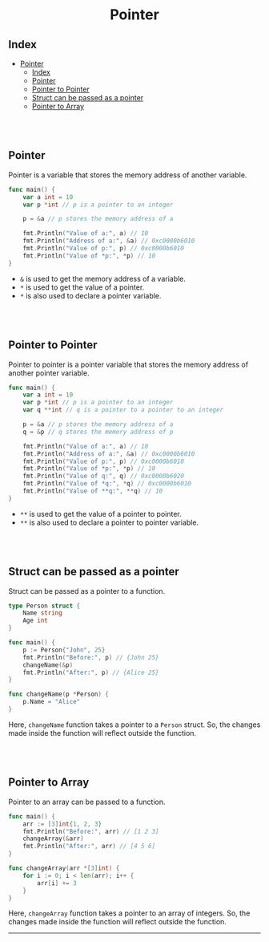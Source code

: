 # <div align='center'>Pointer</div>

## Index
- [Pointer](#pointer)
  - [Index](#index)
  - [Pointer](#pointer-1)
  - [Pointer to Pointer](#pointer-to-pointer)
  - [Struct can be passed as a pointer](#struct-can-be-passed-as-a-pointer)
  - [Pointer to Array](#pointer-to-array)

<br><br>

## Pointer
Pointer is a variable that stores the memory address of another variable.

```go
func main() {
    var a int = 10
    var p *int // p is a pointer to an integer

    p = &a // p stores the memory address of a

    fmt.Println("Value of a:", a) // 10
    fmt.Println("Address of a:", &a) // 0xc0000b6010
    fmt.Println("Value of p:", p) // 0xc0000b6010
    fmt.Println("Value of *p:", *p) // 10
}
```

- `&` is used to get the memory address of a variable.
- `*` is used to get the value of a pointer.
- `*` is also used to declare a pointer variable.

<br><br>

## Pointer to Pointer
Pointer to pointer is a pointer variable that stores the memory address of another pointer variable.

```go
func main() {
    var a int = 10
    var p *int // p is a pointer to an integer
    var q **int // q is a pointer to a pointer to an integer

    p = &a // p stores the memory address of a
    q = &p // q stores the memory address of p

    fmt.Println("Value of a:", a) // 10
    fmt.Println("Address of a:", &a) // 0xc0000b6010
    fmt.Println("Value of p:", p) // 0xc0000b6010
    fmt.Println("Value of *p:", *p) // 10
    fmt.Println("Value of q:", q) // 0xc0000b6020
    fmt.Println("Value of *q:", *q) // 0xc0000b6010
    fmt.Println("Value of **q:", **q) // 10
}
```

- `**` is used to get the value of a pointer to pointer.
- `**` is also used to declare a pointer to pointer variable.

<br><br>

## Struct can be passed as a pointer
Struct can be passed as a pointer to a function.

```go
type Person struct {
    Name string
    Age int
}

func main() {
    p := Person{"John", 25}
    fmt.Println("Before:", p) // {John 25}
    changeName(&p)
    fmt.Println("After:", p) // {Alice 25}
}

func changeName(p *Person) {
    p.Name = "Alice"
}
```

Here, `changeName` function takes a pointer to a `Person` struct. So, the changes made inside the function will reflect outside the function.

<br><br>

## Pointer to Array
Pointer to an array can be passed to a function.

```go
func main() {
    arr := [3]int{1, 2, 3}
    fmt.Println("Before:", arr) // [1 2 3]
    changeArray(&arr)
    fmt.Println("After:", arr) // [4 5 6]
}

func changeArray(arr *[3]int) {
    for i := 0; i < len(arr); i++ {
        arr[i] += 3
    }
}
```

Here, `changeArray` function takes a pointer to an array of integers. So, the changes made inside the function will reflect outside the function.

<hr>